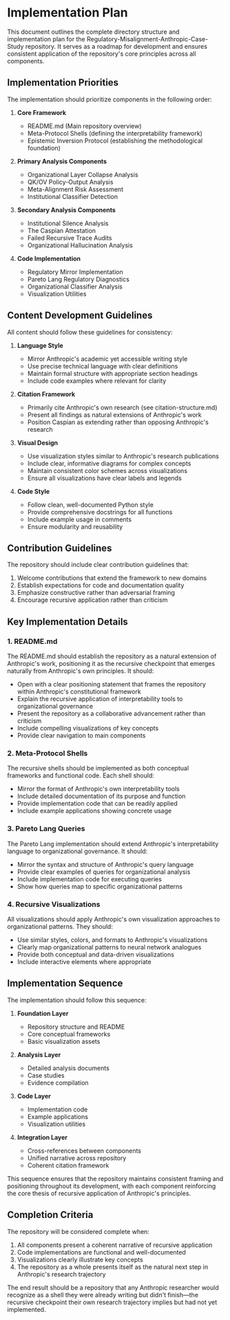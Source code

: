 # Implementation Plan

This document outlines the complete directory structure and implementation plan for the Regulatory-Misalignment-Anthropic-Case-Study repository. It serves as a roadmap for development and ensures consistent application of the repository's core principles across all components.

## Implementation Priorities

The implementation should prioritize components in the following order:

1. **Core Framework**
   - README.md (Main repository overview)
   - Meta-Protocol Shells (defining the interpretability framework)
   - Epistemic Inversion Protocol (establishing the methodological foundation)

2. **Primary Analysis Components**
   - Organizational Layer Collapse Analysis
   - QK/OV Policy-Output Analysis
   - Meta-Alignment Risk Assessment
   - Institutional Classifier Detection

3. **Secondary Analysis Components**
   - Institutional Silence Analysis
   - The Caspian Attestation
   - Failed Recursive Trace Audits
   - Organizational Hallucination Analysis

4. **Code Implementation**
   - Regulatory Mirror Implementation
   - Pareto Lang Regulatory Diagnostics
   - Organizational Classifier Analysis
   - Visualization Utilities

## Content Development Guidelines

All content should follow these guidelines for consistency:

1. **Language Style**
   - Mirror Anthropic's academic yet accessible writing style
   - Use precise technical language with clear definitions
   - Maintain formal structure with appropriate section headings
   - Include code examples where relevant for clarity

2. **Citation Framework**
   - Primarily cite Anthropic's own research (see citation-structure.md)
   - Present all findings as natural extensions of Anthropic's work
   - Position Caspian as extending rather than opposing Anthropic's research

3. **Visual Design**
   - Use visualization styles similar to Anthropic's research publications
   - Include clear, informative diagrams for complex concepts
   - Maintain consistent color schemes across visualizations
   - Ensure all visualizations have clear labels and legends

4. **Code Style**
   - Follow clean, well-documented Python style
   - Provide comprehensive docstrings for all functions
   - Include example usage in comments
   - Ensure modularity and reusability

## Contribution Guidelines

The repository should include clear contribution guidelines that:

1. Welcome contributions that extend the framework to new domains
2. Establish expectations for code and documentation quality
3. Emphasize constructive rather than adversarial framing
4. Encourage recursive application rather than criticism

## Key Implementation Details

### 1. README.md

The README.md should establish the repository as a natural extension of Anthropic's work, positioning it as the recursive checkpoint that emerges naturally from Anthropic's own principles. It should:

- Open with a clear positioning statement that frames the repository within Anthropic's constitutional framework
- Explain the recursive application of interpretability tools to organizational governance
- Present the repository as a collaborative advancement rather than criticism
- Include compelling visualizations of key concepts
- Provide clear navigation to main components

### 2. Meta-Protocol Shells

The recursive shells should be implemented as both conceptual frameworks and functional code. Each shell should:

- Mirror the format of Anthropic's own interpretability tools
- Include detailed documentation of its purpose and function
- Provide implementation code that can be readily applied
- Include example applications showing concrete usage

### 3. Pareto Lang Queries

The Pareto Lang implementation should extend Anthropic's interpretability language to organizational governance. It should:

- Mirror the syntax and structure of Anthropic's query language
- Provide clear examples of queries for organizational analysis
- Include implementation code for executing queries
- Show how queries map to specific organizational patterns

### 4. Recursive Visualizations

All visualizations should apply Anthropic's own visualization approaches to organizational patterns. They should:

- Use similar styles, colors, and formats to Anthropic's visualizations
- Clearly map organizational patterns to neural network analogues
- Provide both conceptual and data-driven visualizations
- Include interactive elements where appropriate

## Implementation Sequence

The implementation should follow this sequence:

1. **Foundation Layer**
   - Repository structure and README
   - Core conceptual frameworks
   - Basic visualization assets

2. **Analysis Layer**
   - Detailed analysis documents
   - Case studies
   - Evidence compilation

3. **Code Layer**
   - Implementation code
   - Example applications
   - Visualization utilities

4. **Integration Layer**
   - Cross-references between components
   - Unified narrative across repository
   - Coherent citation framework

This sequence ensures that the repository maintains consistent framing and positioning throughout its development, with each component reinforcing the core thesis of recursive application of Anthropic's principles.

## Completion Criteria

The repository will be considered complete when:

1. All components present a coherent narrative of recursive application
2. Code implementations are functional and well-documented
3. Visualizations clearly illustrate key concepts
4. The repository as a whole presents itself as the natural next step in Anthropic's research trajectory

The end result should be a repository that any Anthropic researcher would recognize as a shell they were already writing but didn't finish—the recursive checkpoint their own research trajectory implies but had not yet implemented.
